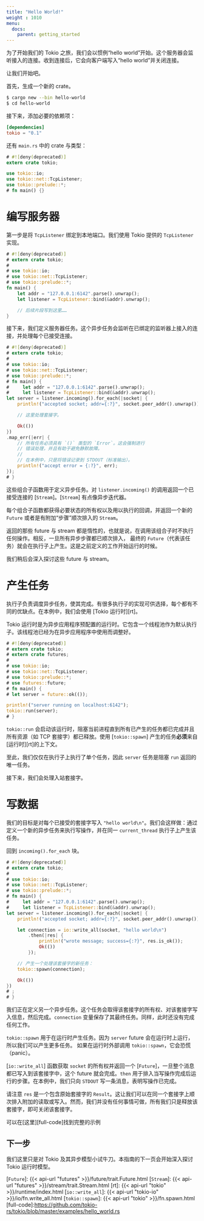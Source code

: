 ```yaml
---
title: "Hello World!"
weight : 1010
menu:
  docs:
    parent: getting_started
---
```


为了开始我们的 Tokio 之旅，我们会以惯例“hello world”开始<!--
-->。这个服务器会监听接入的连接。收到连接<!--
-->后，它会向客户端写入“hello world”并关闭连接。

让我们开始吧。

首先，生成一个新的 crate。

```bash
$ cargo new --bin hello-world
$ cd hello-world
```

接下来，添加必要的依赖项：

```toml
[dependencies]
tokio = "0.1"
```

还有 `main.rs` 中的 crate 与类型：

```rust
# #![deny(deprecated)]
extern crate tokio;

use tokio::io;
use tokio::net::TcpListener;
use tokio::prelude::*;
# fn main() {}
```

# 编写服务器

第一步是将 `TcpListener` 绑定到本地端口。我们使用
Tokio 提供的 `TcpListener` 实现。

```rust
# #![deny(deprecated)]
# extern crate tokio;
#
# use tokio::io;
# use tokio::net::TcpListener;
# use tokio::prelude::*;
fn main() {
    let addr = "127.0.0.1:6142".parse().unwrap();
    let listener = TcpListener::bind(&addr).unwrap();

    // 后续片段写到这里……
}
```

接下来，我们定义服务器任务。这个异步任务会监听<!--
-->在已绑定的监听器上接入的连接，并处理每个已接受连接。

```rust
# #![deny(deprecated)]
# extern crate tokio;
#
# use tokio::io;
# use tokio::net::TcpListener;
# use tokio::prelude::*;
# fn main() {
#     let addr = "127.0.0.1:6142".parse().unwrap();
#     let listener = TcpListener::bind(&addr).unwrap();
let server = listener.incoming().for_each(|socket| {
    println!("accepted socket; addr={:?}", socket.peer_addr().unwrap());

    // 这里处理套接字。

    Ok(())
})
.map_err(|err| {
    // 所有任务必须具有 `()` 类型的 `Error`。这会强制进行
    // 错误处理，并且有助于避免静默故障。
    //
    // 在本例中，只是将错误记录到 STDOUT（标准输出）。
    println!("accept error = {:?}", err);
});
# }
```

这些组合子函数用于定义异步任务。对
`listener.incoming()` 的调用返回一个已接受连接的 [`Stream`]。[`Stream`]
有点像异步迭代器。

每个组合子函数都获得必要状态的所有权以及用<!--
-->以执行的回调，并返回一个新的 `Future` 或者是有附加“步骤”顺次排入的 `Stream`<!--
-->。

返回的那些 future 与 stream 都是惰性的，也就是说，在调用该组合子时不执行任何操作<!--
-->。相反，一旦所有异步步骤都已顺次排入，
最终的 `Future`（代表该任务）就会在执行子上产生。这是<!--
-->之前定义的工作开始运行的时候。

我们稍后会深入探讨这些 future 与 stream。

# 产生任务

执行子负责调度异步任务，使其<!--
-->完成。有很多执行子的实现可供选择，每个都有<!--
-->不同的优缺点。在本例中，我们会使用 [Tokio 运行时][rt]。

Tokio 运行时是为异步应用程序预配置的运行时。它<!--
-->包含一个线程池作为默认执行子。该线程池已经为<!--
-->在异步应用程序中使用而调整好。

```rust
# #![deny(deprecated)]
# extern crate tokio;
# extern crate futures;
#
# use tokio::io;
# use tokio::net::TcpListener;
# use tokio::prelude::*;
# use futures::future;
# fn main() {
# let server = future::ok(());

println!("server running on localhost:6142");
tokio::run(server);
# }
```

`tokio::run` 会启动该运行时，阻塞当前进程直到<!--
-->所有已产生的任务都已完成并且所有资源（如 TCP 套接字）都已<!--
-->释放。使用 [`tokio::spawn`] 产生的任务**必须**来自<!--
-->[运行时][rt]的上下文。

至此，我们仅仅在执行子上执行了单个任务，因此 `server` 任务<!--
-->是阻塞 `run` 返回的唯一任务。

接下来，我们会处理入站套接字。

# 写数据

我们的目标是对每个已接受的套接字写入 `"hello world\n"`。我们会这样做：<!--
-->通过定义一个新的异步任务来执行写操作，并在<!--
-->同一 `current_thread` 执行子上产生该任务。

回到 `incoming().for_each` 块。

```rust
# #![deny(deprecated)]
# extern crate tokio;
#
# use tokio::io;
# use tokio::net::TcpListener;
# use tokio::prelude::*;
# fn main() {
#     let addr = "127.0.0.1:6142".parse().unwrap();
#     let listener = TcpListener::bind(&addr).unwrap();
let server = listener.incoming().for_each(|socket| {
    println!("accepted socket; addr={:?}", socket.peer_addr().unwrap());

    let connection = io::write_all(socket, "hello world\n")
        .then(|res| {
            println!("wrote message; success={:?}", res.is_ok());
            Ok(())
        });

    // 产生一个处理该套接字的新任务：
    tokio::spawn(connection);

    Ok(())
})
# ;
# }
```

我们正在定义另一个异步任务。这个任务会取得该套接字的所有权<!--
-->、对该套接字写入信息，然后完成。`connection`
变量保存了其最终任务。同样，此时还没有完成任何工作。

`tokio::spawn` 用于在运行时产生任务。因为
`server` future 会在运行时上运行，所以我们可以产生更多任务。
如果在运行时外部调用 `tokio::spawn`，它会恐慌（panic）。

[`io::write_all`] 函数获取 `socket` 的所有权并返回一个
[`Future`]，一旦整个消息都已写入到该套接字中，这个 future 就会完成<!--
-->。`then` 用于排入当写操作完成后运行的步骤<!--
-->。在本例中，我们只向 `STDOUT` 写一条消息，表明<!--
-->写操作已完成。

请注意 `res` 是一个包含原始套接字的 `Result`。这让我们可以<!--
-->在同一个套接字上顺次排入附加的读取或写入。然而，我们并<!--
-->没有任何事情可做，所有我们只是释放该套接字，即可关闭该套接字。

可以在[这里][full-code]找到完整的示例

## 下一步

我们这里只是对 Tokio 及其异步模型小试牛刀。本指南的下一页<!--
-->会开始深入探讨 Tokio 运行时模型。

[`Future`]: {{< api-url "futures" >}}/future/trait.Future.html
[`Stream`]: {{< api-url "futures" >}}/stream/trait.Stream.html
[rt]: {{< api-url "tokio" >}}/runtime/index.html
[`io::write_all`]: {{< api-url "tokio-io" >}}/io/fn.write_all.html
[`tokio::spawn`]: {{< api-url "tokio" >}}/fn.spawn.html
[full-code]:https://github.com/tokio-rs/tokio/blob/master/examples/hello_world.rs

